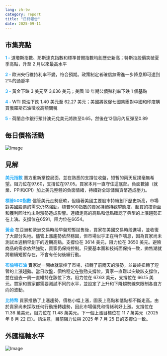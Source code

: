 ```yaml
---
lang: zh-tw
category: report
title: "日終報告"
date: 2025-09-11
---
```



<h2>市集亮點</h2>
<strong style="color: #2caef7;">1 - </strong> 道瓊斯指數、那斯達克指數和標準普爾指數均創歷史新高；特斯拉股價突破夏季高點，升至 2 月以來最高水平

<strong style="color: #2caef7;">2 - </strong> 歐洲央行維持利率不變，符合預期。政策制定者確信無需進一步降息即可達到2%的通膨率

<strong style="color: #2caef7;">3 - </strong> 黃金下跌 3 美元至 3,636 美元；美國 10 年期公債殖利率下跌 1 個基點

<strong style="color: #2caef7;">4 - </strong> WTI 原油下跌 1.40 美元至 62.27 美元；美國將敦促七國集團對中國和印度購買俄羅斯石油徵收高額關稅

<strong style="color: #2caef7;">5 - </strong> 荷蘭合作銀行預計澳元兌美元將跌至0.65，然後在12個月內反彈至0.89



<h2>每日價格活動</h2>
<img src="https://markleighedu.github.io/img/Sep-2025/11-Sep-2025/price.jpg" alt="Image"/>

<h2>見解</h2>
<strong style="color: #2caef7;">美元指數</strong> 賣方重新掌控局面，並在熟悉的支撐位收盤，短暫的兩天反撲毫無希望。阻力位在97.60，支撐位在97.05。買家本月一直守住這底部。負面數據（就業、PPI和CPI）加上美元整體的負面情緒，持續對全球儲備貨幣造成壓力。

<strong style="color: #2caef7;">標普500指數</strong> 儘管美元走勢疲軟，但隨著美國主要股市持續創下歷史新高，市場對美國股票的需求仍然強勁。標普500指數的賣家持續持觀望態度，超買的技術面和獲利回吐均未對漲勢造成影響。連續走高的高點和低點確認了典型的上漲趨勢正在上演。支撐位在6591，阻力位在6654。

<strong style="color: #2caef7;">黃金</strong> 在亞洲和歐洲交易時段早盤短暫拋售後，買家在美國交易時段進場，並收復了大部分失地。儘管上漲趨勢依然穩固，但市場似乎正在稍作喘息，因為買家尚未測試本週稍早創下的近期高點。支撐位在 3614 美元，阻力位在 3650 美元。避險商品的需求依然強勁，買家仍保持控制。只要基本面和技術面保持一致，拋售潮就將繼續短暫存在，不會有任何後續行動。

<strong style="color: #2caef7;">布倫特石油</strong> 賣家從一開始就掌控了市場，扭轉了前兩天的漲勢，並最終扭轉了短暫的上漲趨勢。當日收盤，價格穩定在強勁支撐位，賣家一直難以突破該支撐位，並在過去一周一直維持在該位下方。阻力位在 67.63 美元，支撐位在 66.15 美元。買家和賣家都需要測試不同的水平，並設定了上升和下降趨勢線來限制各自方向的波動。

<strong style="color: #2caef7;">比特幣</strong> 買家推動了上漲趨勢，價格小幅上漲，圖表上高點和低點都不斷走高。由於賣家尚未採取任何行動扭轉趨勢，因此市場偏見和情緒利好上漲。支撐位在 11.36 萬美元，阻力位在 11.48 萬美元。下一個上漲目標位在 11.7 萬美元（2025 年 8 月 22 日）。請注意，目前阻力位與 2025 年 7 月 25 日的支撐位一致。



<h2>外匯樞軸水平</h2>
<img src="https://markleighedu.github.io/img/Sep-2025/11-Sep-2025/pivot.jpg" alt="Image"/>